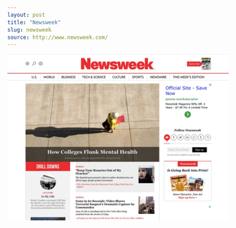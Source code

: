 ```yaml
---
layout: post
title: "Newsweek"
slug: newsweek
source: http://www.newsweek.com/
---
```


<img src="/assets/img/screenshots/newsweek.jpg">
